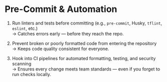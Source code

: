 # Pre-Commit & Automation

1. Run linters and tests before committing (e.g., `pre-commit`, Husky, `tflint`, `eslint`, etc.)  
   → Catches errors early — before they reach the repo.

2. Prevent broken or poorly formatted code from entering the repository  
   → Keeps code quality consistent for everyone.

3. Hook into CI pipelines for automated formatting, testing, and security scanning  
   → Ensures every change meets team standards — even if you forget to run checks locally.
